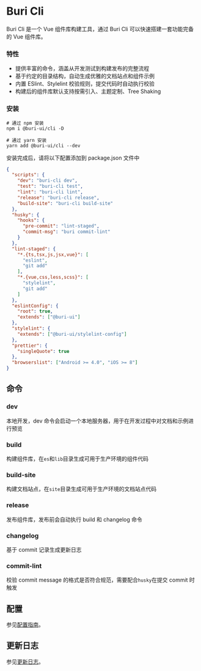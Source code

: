 # Buri Cli

Buri Cli 是一个 Vue 组件库构建工具，通过 Buri Cli 可以快速搭建一套功能完备的 Vue 组件库。

### 特性

- 提供丰富的命令，涵盖从开发测试到构建发布的完整流程
- 基于约定的目录结构，自动生成优雅的文档站点和组件示例
- 内置 ESlint、Stylelint 校验规则，提交代码时自动执行校验
- 构建后的组件库默认支持按需引入、主题定制、Tree Shaking

### 安装

```shell
# 通过 npm 安装
npm i @buri-ui/cli -D

# 通过 yarn 安装
yarn add @buri-ui/cli --dev
```

安装完成后，请将以下配置添加到 package.json 文件中

```json
{
  "scripts": {
    "dev": "buri-cli dev",
    "test": "buri-cli test",
    "lint": "buri-cli lint",
    "release": "buri-cli release",
    "build-site": "buri-cli build-site"
  },
  "husky": {
    "hooks": {
      "pre-commit": "lint-staged",
      "commit-msg": "buri commit-lint"
    }
  },
  "lint-staged": {
    "*.{ts,tsx,js,jsx,vue}": [
      "eslint",
      "git add"
    ],
    "*.{vue,css,less,scss}": [
      "stylelint",
      "git add"
    ]
  },
  "eslintConfig": {
    "root": true,
    "extends": ["@buri-ui"]
  },
  "stylelint": {
    "extends": ["@buri-ui/stylelint-config"]
  },
  "prettier": {
    "singleQuote": true
  },
  "browserslist": ["Android >= 4.0", "iOS >= 8"]
}
```

## 命令

### dev

本地开发，dev 命令会启动一个本地服务器，用于在开发过程中对文档和示例进行预览

### build

构建组件库，在`es`和`lib`目录生成可用于生产环境的组件代码

### build-site

构建文档站点，在`site`目录生成可用于生产环境的文档站点代码

### release

发布组件库，发布前会自动执行 build 和 changelog 命令

### changelog

基于 commit 记录生成更新日志

### commit-lint

校验 commit message 的格式是否符合规范，需要配合`husky`在提交 commit 时触发

## 配置

参见[配置指南](https://github.com/flykizz/buri/tree/dev/packages/buri-cli/docs/config.md)。

## 更新日志

参见[更新日志](https://github.com/flykizz/buri/tree/dev/packages/buri-cli/changelog.md)。

